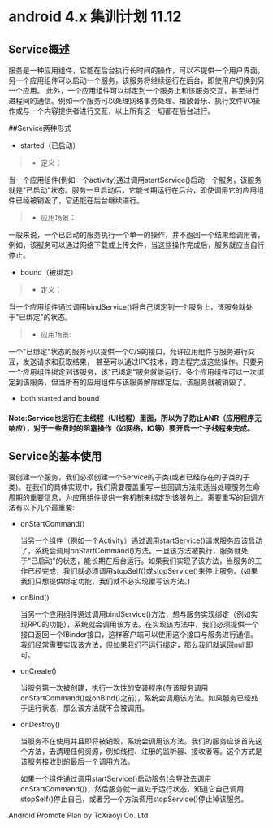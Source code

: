 android 4.x 集训计划 11.12
===================

## Service概述

服务是一种应用组件，它能在后台执行长时间的操作，可以不提供一个用户界面。另一个应用组件可以启动一个服务，该服务将继续运行在后台，即使用户切换到另一个应用。
此外，一个应用组件可以绑定到一个服务上和该服务交互，甚至进行进程间的通信。例如一个服务可以处理网络事务处理、播放音乐、执行文件I/O操作或与一个内容提供者进行交互，以上所有这一切都在后台进行。

##Service两种形式

* started（已启动）

> * 定义：

   当一个应用组件(例如一个activity)通过调用startService()启动一个服务，该服务就是"已启动"状态。服务一旦启动后，它能长期运行在后台，即使调用它的应用组件已经被销毁了，它还能在后台继续进行。

> * 应用场景：

   一般来说，一个已启动的服务执行一个单一的操作，并不返回一个结果给调用者，例如，该服务可以通过网络下载或上传文件，当这些操作完成后，服务就应当自行停止。

* bound（被绑定）

> * 定义：

   当一个应用组件通过调用bindService()将自己绑定到一个服务上，该服务就处于"已绑定"的状态。

> * 应用场景: 

   一个"已绑定"状态的服务可以提供一个C/S的接口，允许应用组件与服务进行交互，发送请求和获取结果，
甚至可以通过IPC技术，跨进程完成这些操作。只要另一个应用组件绑定到该服务，该"已绑定"服务就能运行。多个应用组件可以一次绑定到该服务，但当所有的应用组件与该服务解除绑定后，该服务就被销毁了。

* both started and bound

#### Note:Service也运行在主线程（UI线程）里面，所以为了防止ANR（应用程序无响应），对于一些费时的阻塞操作（如网络，IO等）要开启一个子线程来完成。

## Service的基本使用

要创建一个服务，我们必须创建一个Service的子类(或者已经存在的子类的子类)。在我们的具体实现中，我们需要覆盖重写一些回调方法来适当处理服务生命周期的重要信息，为应用组件提供一套机制来绑定到该服务上。需要重写的回调方法有以下几个最重要:

+ onStartCommand()

  当另一个组件（例如一个Activity）通过调用startService()请求服务应该启动了，系统会调用onStartCommand()方法。一旦该方法被执行，服务就处于"已启动"的状态，能长期在后台运行。如果我们实现了该方法，当服务的工作已经完成，我们就必须调用stopSelf()或stopService()来停止服务。(如果我们只想提供绑定功能，我们就不必实现覆写该方法。)

+ onBind()

  当另一个应用组件通过调用bindService()方法，想与服务实现绑定（例如实现RPC的功能），系统就会调用该方法。在实现该方法中，我们必须提供一个接口返回一个IBinder接口，这样客户端可以使用这个接口与服务进行通信。我们经常需要实现该方法，但如果我们不运行绑定，那么我们就返回null即可。

+ onCreate()

  当服务第一次被创建，执行一次性的安装程序(在该服务调用onStartCommand()或onBind()之前)，系统会调用该方法。如果服务已经处于运行状态，那么该方法就不会被调用。

+ onDestroy()

  当服务不在使用并且即将被销毁，系统会调用该方法。我们的服务应该首先这个方法，去清理任何资源，例如线程、注册的监听器、接收者等。这个方式是该服务接收到的最后一个调用方法。

  如果一个组件通过调用startService()启动服务(会导致去调用onStartCommand())，然后服务就一直处于运行状态，知道它自己调用stopSelf()停止自己，或者另一个方法调用stopService()停止掉该服务。

Android Promote Plan by TcXiaoyi Co. Ltd
